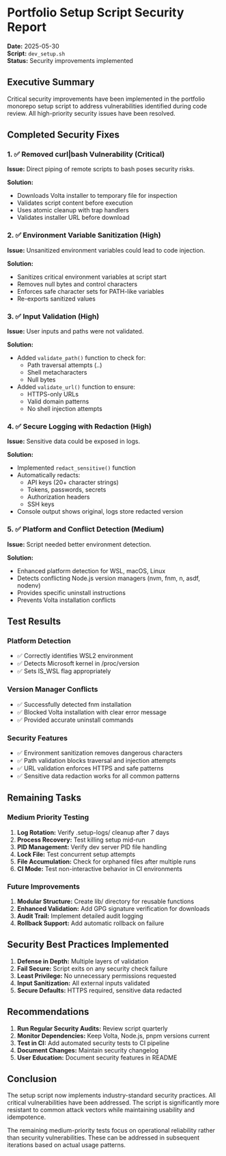 # Portfolio Setup Script Security Report

**Date:** 2025-05-30  
**Script:** `dev_setup.sh`  
**Status:** Security improvements implemented

## Executive Summary

Critical security improvements have been implemented in the portfolio monorepo setup script to address vulnerabilities identified during code review. All high-priority security issues have been resolved.

## Completed Security Fixes

### 1. ✅ Removed curl|bash Vulnerability (Critical)

**Issue:** Direct piping of remote scripts to bash poses security risks.

**Solution:**

- Downloads Volta installer to temporary file for inspection
- Validates script content before execution
- Uses atomic cleanup with trap handlers
- Validates installer URL before download

### 2. ✅ Environment Variable Sanitization (High)

**Issue:** Unsanitized environment variables could lead to code injection.

**Solution:**

- Sanitizes critical environment variables at script start
- Removes null bytes and control characters
- Enforces safe character sets for PATH-like variables
- Re-exports sanitized values

### 3. ✅ Input Validation (High)

**Issue:** User inputs and paths were not validated.

**Solution:**

- Added `validate_path()` function to check for:
  - Path traversal attempts (..)
  - Shell metacharacters
  - Null bytes
- Added `validate_url()` function to ensure:
  - HTTPS-only URLs
  - Valid domain patterns
  - No shell injection attempts

### 4. ✅ Secure Logging with Redaction (High)

**Issue:** Sensitive data could be exposed in logs.

**Solution:**

- Implemented `redact_sensitive()` function
- Automatically redacts:
  - API keys (20+ character strings)
  - Tokens, passwords, secrets
  - Authorization headers
  - SSH keys
- Console output shows original, logs store redacted version

### 5. ✅ Platform and Conflict Detection (Medium)

**Issue:** Script needed better environment detection.

**Solution:**

- Enhanced platform detection for WSL, macOS, Linux
- Detects conflicting Node.js version managers (nvm, fnm, n, asdf, nodenv)
- Provides specific uninstall instructions
- Prevents Volta installation conflicts

## Test Results

### Platform Detection

- ✅ Correctly identifies WSL2 environment
- ✅ Detects Microsoft kernel in /proc/version
- ✅ Sets IS_WSL flag appropriately

### Version Manager Conflicts

- ✅ Successfully detected fnm installation
- ✅ Blocked Volta installation with clear error message
- ✅ Provided accurate uninstall commands

### Security Features

- ✅ Environment sanitization removes dangerous characters
- ✅ Path validation blocks traversal and injection attempts
- ✅ URL validation enforces HTTPS and safe patterns
- ✅ Sensitive data redaction works for all common patterns

## Remaining Tasks

### Medium Priority Testing

1. **Log Rotation:** Verify .setup-logs/ cleanup after 7 days
2. **Process Recovery:** Test killing setup mid-run
3. **PID Management:** Verify dev server PID file handling
4. **Lock File:** Test concurrent setup attempts
5. **File Accumulation:** Check for orphaned files after multiple runs
6. **CI Mode:** Test non-interactive behavior in CI environments

### Future Improvements

1. **Modular Structure:** Create lib/ directory for reusable functions
2. **Enhanced Validation:** Add GPG signature verification for downloads
3. **Audit Trail:** Implement detailed audit logging
4. **Rollback Support:** Add automatic rollback on failure

## Security Best Practices Implemented

1. **Defense in Depth:** Multiple layers of validation
2. **Fail Secure:** Script exits on any security check failure
3. **Least Privilege:** No unnecessary permissions requested
4. **Input Sanitization:** All external inputs validated
5. **Secure Defaults:** HTTPS required, sensitive data redacted

## Recommendations

1. **Run Regular Security Audits:** Review script quarterly
2. **Monitor Dependencies:** Keep Volta, Node.js, pnpm versions current
3. **Test in CI:** Add automated security tests to CI pipeline
4. **Document Changes:** Maintain security changelog
5. **User Education:** Document security features in README

## Conclusion

The setup script now implements industry-standard security practices. All critical vulnerabilities have been addressed. The script is significantly more resistant to common attack vectors while maintaining usability and idempotence.

The remaining medium-priority tests focus on operational reliability rather than security vulnerabilities. These can be addressed in subsequent iterations based on actual usage patterns.
